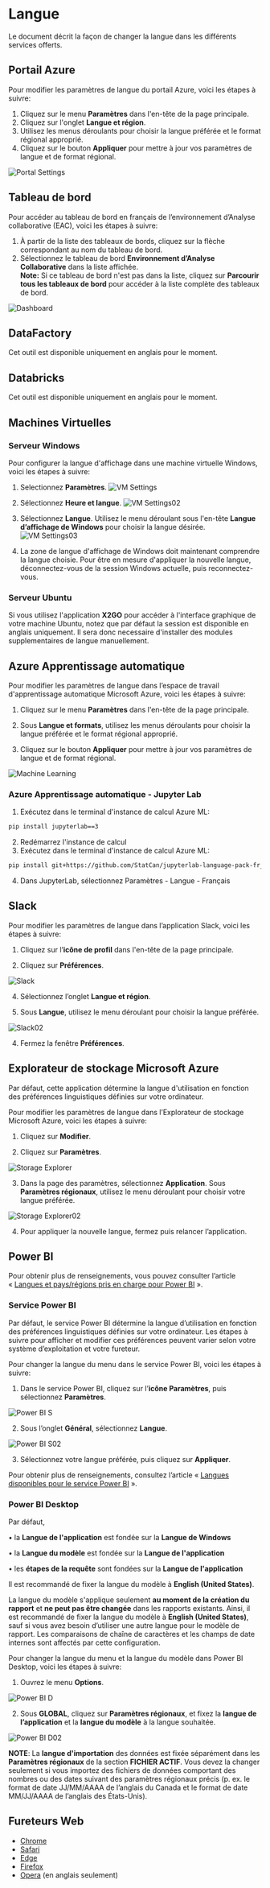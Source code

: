# Langue
Le document décrit la façon de changer la langue dans les différents services offerts.

## Portail Azure
Pour modifier les paramètres de langue du portail Azure, voici les étapes à suivre:

1. Cliquez sur le menu **Paramètres** dans l'en-tête de la page principale.
2. Cliquez sur l'onglet **Langue et région**.
3. Utilisez les menus déroulants pour choisir la langue préférée et le format régional approprié.
4. Cliquez sur le bouton **Appliquer** pour mettre à jour vos paramètres de langue et de format régional.

![Portal Settings](images/LanguageSettings/Portal_Settings_Fr.png)

## Tableau de bord
Pour accéder au tableau de bord en français de l’environnement d’Analyse collaborative (EAC), voici les étapes à suivre:

1.	À partir de la liste des tableaux de bords, cliquez sur la flèche correspondant au nom du tableau de bord.
2.	Sélectionnez le tableau de bord **Environnement d’Analyse Collaborative** dans la liste affichée.
</br>**Note:** Si ce tableau de bord n'est pas dans la liste, cliquez sur **Parcourir tous les tableaux de bord** pour accéder à la liste complète des tableaux de bord.

![Dashboard](images/LanguageSettings/Dashboard_Fr.png)

## DataFactory
Cet outil est disponible uniquement en anglais pour le moment.


## Databricks
Cet outil est disponible uniquement en anglais pour le moment.


## Machines Virtuelles
### Serveur Windows
Pour configurer la langue d'affichage dans une machine virtuelle Windows, voici les étapes à suivre:

1.	Selectionnez **Paramètres**.
![VM Settings](images/LanguageSettings/VM_Settings_Fr.png)

2. Sélectionnez **Heure et langue**.
![VM Settings02](images/LanguageSettings/VM_Settings02_Fr.png)

3. Sélectionnez **Langue**. Utilisez le menu déroulant sous l'en-tête **Langue d’affichage de Windows** pour choisir la langue désirée.  
![VM Settings03](images/LanguageSettings/VM_Settings03_Fr.png)

4. La zone de langue d'affichage de Windows doit maintenant comprendre la langue choisie. Pour être en mesure d'appliquer la nouvelle langue, déconnectez-vous de la session Windows actuelle, puis reconnectez-vous.

### Serveur Ubuntu
<!-- Pour configurer la langue d'affichage d'une machine virtuelle Ubuntu, voir [Paramètres de langue](https://help.ubuntu.com/stable/ubuntu-help/prefs-language-install.html.fr). -->
Si vous utilisez l'application **X2GO** pour accéder à l'interface graphique de votre machine Ubuntu, notez que par défaut la session est disponible en anglais uniquement. Il sera donc necessaire d'installer des modules supplementaires de langue manuellement.

## Azure Apprentissage automatique
Pour modifier les paramètres de langue dans l’espace de travail d'apprentissage automatique Microsoft Azure, voici les étapes à suivre:

1. Cliquez sur le menu **Paramètres** dans l'en-tête de la page principale.

2. Sous **Langue et formats**, utilisez les menus déroulants pour choisir la langue préférée et le format régional approprié.

3. Cliquez sur le bouton **Appliquer** pour mettre à jour vos paramètres de langue et de format régional.

![Machine Learning](images/LanguageSettings/MachineLearning_Fr.png)

###  Azure Apprentissage automatique - Jupyter Lab
1. Exécutez dans le terminal d'instance de calcul Azure ML:
```sh
pip install jupyterlab==3
```
2. Redémarrez l'instance de calcul
3. Exécutez dans le terminal d'instance de calcul Azure ML:
```sh
pip install git+https://github.com/StatCan/jupyterlab-language-pack-fr_FR
```
4. Dans JupyterLab, sélectionnez Paramètres - Langue - Français

## Slack

Pour modifier les paramètres de langue dans l’application Slack, voici les étapes à suivre:
1. Cliquez sur l’**icône de profil** dans l'en-tête de la page principale.

2.  Cliquez sur **Préférences**.

 ![Slack](images/LanguageSettings/Slack_Fr.png)

4.	Sélectionnez l’onglet **Langue et région**.

5.	 Sous **Langue**, utilisez le menu déroulant pour choisir la langue préférée.  

![Slack02](images/LanguageSettings/Slack02_Fr.png)

4. Fermez la fenêtre **Préférences**.



## Explorateur de stockage Microsoft Azure

Par défaut, cette application détermine la langue d'utilisation en fonction des préférences linguistiques définies sur votre ordinateur.

Pour modifier les paramètres de langue dans l’Explorateur de stockage Microsoft Azure, voici les étapes à suivre:

1.	Cliquez sur **Modifier**.

2.	Cliquez sur **Paramètres**.

![Storage Explorer](images/LanguageSettings/StorageExplorer_Fr.png)

3.	Dans la page des paramètres, sélectionnez **Application**. Sous **Paramètres régionaux**, utilisez le menu déroulant pour choisir votre langue préférée.

![Storage Explorer02](images/LanguageSettings/StorageExplorer02_Fr.png)

4.	Pour appliquer la nouvelle langue, fermez puis relancer l’application.


## Power BI

Pour obtenir plus de renseignements, vous pouvez consulter l’article « [Langues et pays/régions pris en charge pour Power BI](https://docs.microsoft.com/fr-fr/power-bi/fundamentals/supported-languages-countries-regions) ».

### Service Power BI

Par défaut, le service Power BI détermine la langue d’utilisation en fonction des préférences linguistiques définies sur votre ordinateur. Les étapes à suivre pour afficher et modifier ces préférences peuvent varier selon votre système d’exploitation et votre fureteur.

Pour changer la langue du menu dans le service Power BI, voici les étapes à suivre:

1.	Dans le service Power BI, cliquez sur l’**icône Paramètres**, puis sélectionnez **Paramètres**.

![Power BI S](images/LanguageSettings/PowerBiService_Fr.jpg)  


2.	Sous l’onglet **Général**, sélectionnez **Langue**.

![Power BI S02](images/LanguageSettings/PowerBiService02_Fr.jpg)  

3.  Sélectionnez votre langue préférée, puis cliquez sur **Appliquer**.

Pour obtenir plus de renseignements, consultez l’article « [Langues disponibles pour le service Power BI](https://docs.microsoft.com/fr-fr/power-bi/fundamentals/supported-languages-countries-regions#languages-for-the-power-bi-service) ».

### Power BI Desktop

Par défaut,

•	la **Langue de l'application** est fondée sur la **Langue de Windows**

•	la **Langue du modèle** est fondée sur  la **Langue de l'application**

•	les **étapes de la requête** sont fondées sur  la **Langue de l'application**


Il est recommandé de fixer la langue du modèle à **English (United States)**.

La langue du modèle s'applique seulement **au moment de la création du rapport** et **ne peut pas être changée** dans les rapports existants. Ainsi, il est recommandé de fixer la langue du modèle à **English (United States)**, sauf si vous avez besoin d’utiliser une autre langue pour le modèle de rapport. Les comparaisons de chaîne de caractères et les champs de date internes sont affectés par cette configuration.

Pour changer la langue du menu et la langue du modèle dans Power BI Desktop, voici les étapes à suivre:

1.	Ouvrez le menu **Options**.

![Power BI D](images/LanguageSettings/PowerBiDesktop_Fr.jpg)     

2.	Sous **GLOBAL**, cliquez sur **Paramètres régionaux**, et fixez la **langue de l’application** et la **langue du modèle** à la langue souhaitée.

 ![Power BI D02](images/LanguageSettings/PowerBiDesktop02_Fr.jpg)  

**NOTE**: La **langue d'importation** des données est fixée séparément dans les  **Paramètres régionaux** de la section **FICHIER ACTIF**. Vous devez la changer seulement si vous importez des fichiers de données comportant des nombres ou des dates suivant des paramètres régionaux précis (p. ex. le format de date JJ/MM/AAAA de l’anglais du Canada et le format de date MM/JJ/AAAA de l’anglais des États-Unis).

## Fureteurs Web

* [Chrome](https://support.google.com/chrome/answer/173424?co=GENIE.Platform%3DDesktop&hl=fr)
* [Safari](https://support.apple.com/fr-ca/guide/mac-help/mh26684/mac)
* [Edge](https://support.microsoft.com/fr-fr/microsoft-edge/utiliser-microsoft-edge-dans-une-autre-langue-4da8b5e0-11ce-7ea4-81d7-4e332eec551f)
* [Firefox](https://support.mozilla.org/fr/kb/utiliser-firefox-dans-autre-langue)
* [Opera](https://help.opera.com/en/latest/customization/#changeLanguage) (en anglais seulement)
